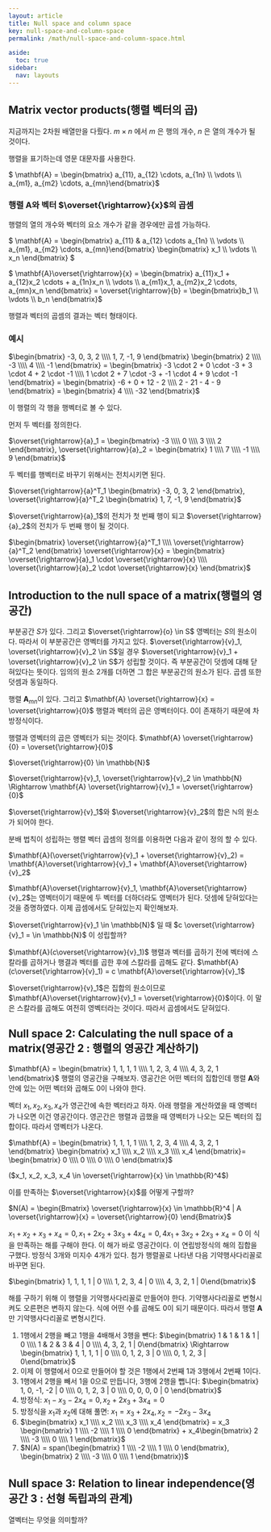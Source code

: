 ```yaml
---
layout: article
title: Null space and column space
key: null-space-and-column-space
permalink: /math/null-space-and-column-space.html

aside:
  toc: true
sidebar:
  nav: layouts
---
```



## Matrix vector products(행렬 벡터의 곱)

지금까지는 2차원 배열만을 다뤘다. $m \times n$ 에서 $m$ 은 행의 개수, $n$ 은 열의 개수가 될 것이다.

행렬을 표기하는데 영문 대문자를 사용한다.



$ \mathbf{A} = \begin{bmatrix} a_{11}, a_{12} \cdots, a_{1n} \\\\ \vdots \\\\ a_{m1}, a_{m2} \cdots, a_{mn}\end{bmatrix}$





### 행렬 $\mathbf{A}$와 벡터 $\overset{\rightarrow}{x}$의 곱셈

행렬의 열의 개수와 벡터의 요소 개수가 같을 경우에만 곱셈 가능하다.

$ \mathbf{A} = \begin{bmatrix} a_{11} & a_{12} \cdots  a_{1n} \\\\ \vdots \\\\ a_{m1}, a_{m2} \cdots, a_{mn}\end{bmatrix} \begin{bmatrix} x_1 \\\\ \vdots \\\\ x_n \end{bmatrix} $



$ \mathbf{A}\overset{\rightarrow}{x} = \begin{bmatrix} a_{11}x_1 + a_{12}x_2 \cdots + a_{1n}x_n \\\\ \vdots \\\\ a_{m1}x_1, a_{m2}x_2 \cdots, a_{mn}x_n \end{bmatrix} = \overset{\rightarrow}{b} = \begin{bmatrix}b_1 \\\\ \vdots \\\\ b_n \end{bmatrix}$



행렬과 벡터의 곱셈의 결과는 벡터 형태이다.



### 예시

$\begin{bmatrix} -3, 0, 3, 2 \\\\ 1, 7, -1, 9 \end{bmatrix} \begin{bmatrix} 2 \\\\ -3 \\\\ 4 \\\\ -1 \end{bmatrix} = \begin{bmatrix} -3 \cdot 2 + 0 \cdot -3 + 3 \cdot 4 + 2 \cdot -1 \\\\ 1 \cdot 2 + 7 \cdot -3 + -1 \cdot 4 + 9 \cdot -1 \end{bmatrix} = \begin{bmatrix} -6 + 0 + 12 - 2 \\\\ 2 - 21 - 4 - 9 \end{bmatrix} = \begin{bmatrix} 4 \\\\ -32 \end{bmatrix}$



이 행렬의 각 행을 행벡터로 볼 수 있다.

먼저 두 벡터를 정의한다.



$\overset{\rightarrow}{a}_1 = \begin{bmatrix} -3 \\\\ 0 \\\\ 3 \\\\ 2 \end{bmatrix}, \overset{\rightarrow}{a}_2 = \begin{bmatrix} 1 \\\\ 7 \\\\ -1 \\\\ 9 \end{bmatrix}$

두 벡터를 행벡터로 바꾸기 위해서는 전치시키면 된다.

$\overset{\rightarrow}{a}^T_1 \begin{bmatrix} -3, 0, 3, 2 \end{bmatrix}, \overset{\rightarrow}{a}^T_2 \begin{bmatrix} 1, 7, -1, 9 \end{bmatrix}$

$\overset{\rightarrow}{a}_1$의 전치가 첫 번째 행이 되고 $\overset{\rightarrow}{a}_2$의 전치가 두 번째 행이 될 것이다.

$\begin{bmatrix} \overset{\rightarrow}{a}^T_1 \\\\ \overset{\rightarrow}{a}^T_2 \end{bmatrix} \overset{\rightarrow}{x} = \begin{bmatrix} \overset{\rightarrow}{a}_1 \cdot \overset{\rightarrow}{x} \\\\ \overset{\rightarrow}{a}_2 \cdot \overset{\rightarrow}{x} \end{bmatrix}$



## Introduction to the null space of a matrix(행렬의 영공간)

부분공간 $S$가 있다. 그리고 $\overset{\rightarrow}{o} \in S$ 영벡터는 $S$의 원소이다. 따라서 이 부분공간은 영벡터를 가지고 있다. $\overset{\rightarrow}{v}_1, \overset{\rightarrow}{v}_2 \in S$일 경우 $\overset{\rightarrow}{v}_1 + \overset{\rightarrow}{v}_2 \in S$가 성립할 것이다. 즉 부분공간이 덧셈에 대해 닫혀있다는 뜻이다. 임의의 원소 2개를 더하면 그 합은 부분공간의 원소가 된다. 곱셈 또한 덧셈과 동일하다.



행렬 $\mathbf{A}_{mn}$이 있다. 그리고 $\mathbf{A} \overset{\rightarrow}{x} = \overset{\rightarrow}{0}$ 행렬과 벡터의 곱은 영벡터이다. 0이 존재하기 때문에 차 방정식이다.

행렬과 영벡터의 곱은 영벡터가 되는 것이다. $\mathbf{A} \overset{\rightarrow}{0} = \overset{\rightarrow}{0}$



$\overset{\rightarrow}{0} \in \mathbb{N}$

$\overset{\rightarrow}{v}_1, \overset{\rightarrow}{v}_2 \in \mathbb{N} \Rightarrow \mathbf{A} \overset{\rightarrow}{v}_1 = \overset{\rightarrow}{0}$

$\overset{\rightarrow}{v}_1$와 $\overset{\rightarrow}{v}_2$의 합은 $\mathbb{N}$의 원소가 되어야 한다.

분배 법칙이 성립하는 행렬 벡터 곱셈의 정의를 이용하면 다음과 같이 정의 할 수 있다.

$\mathbf{A}(\overset{\rightarrow}{v}_1 + \overset{\rightarrow}{v}_2) = \mathbf{A}\overset{\rightarrow}{v}_1 + \mathbf{A}\overset{\rightarrow}{v}_2$

$\mathbf{A}\overset{\rightarrow}{v}_1, \mathbf{A}\overset{\rightarrow}{v}_2$는 영벡터이기 때문에 두 벡터를 더하더라도 영벡터가 된다. 덧셈에 닫혀있다는 것을 증명하였다. 이제 곱셈에서도 닫혀있는지 확인해보자.



$\overset{\rightarrow}{v}_1 \in \mathbb{N}$ 일 때 $c \overset{\rightarrow}{v}_1 = \in \mathbb{N}$ 이 성립할까?

$\mathbf{A}(c\overset{\rightarrow}{v}_1)$ 행렬과 벡터를 곱하기 전에 벡터에 스칼라를 곱하거나 행결과 벡터를 곱한 후에 스칼라를 곱해도 같다. $\mathbf{A}(c\overset{\rightarrow}{v}_1) = c \mathbf{A}\overset{\rightarrow}{v}_1$

$\overset{\rightarrow}{v}_1$은 집합의 원소이므로 $\mathbf{A}\overset{\rightarrow}{v}_1 = \overset{\rightarrow}{0}$이다. 이 말은 스칼라를 곱해도 여전히 영벡터라는 것이다. 따라서 곱셈에서도 닫혀있다.



## Null space 2: Calculating the null space of a matrix(영공간 2 : 행렬의 영공간 계산하기)

$\mathbf{A} = \begin{bmatrix} 1, 1, 1, 1 \\\\ 1, 2, 3, 4 \\\\ 4, 3, 2, 1 \end{bmatrix}$ 행렬의 영공간을 구해보자. 영공간은 어떤 벡터의 집합인데 행렬 $\mathbf{A}$와 안에 있는 어떤 벡터와 곱해도 0이 나와야 한다.



벡터 $x_1, x_2, x_3, x_4$가 영곤간에 속한 벡터라고 하자. 아래 행렬을 계산하였을 때 영벡터가 나오면 이건 영공간이다. 영곤간은 행렬과 곱했을 때 영벡터가 나오는 모든 벡터의 집합이다. 따라서 영벡터가 나온다.

$\mathbf{A} = \begin{bmatrix} 1, 1, 1, 1 \\\\ 1, 2, 3, 4 \\\\ 4, 3, 2, 1 \end{bmatrix} \begin{bmatrix} x_1 \\\\ x_2 \\\\ x_3 \\\\ x_4 \end{bmatrix}= \begin{bmatrix} 0 \\\\ 0 \\\\ 0 \\\\ 0 \end{bmatrix}$ 

($x_1, x_2, x_3, x_4 \in \overset{\rightarrow}{x} \in \mathbb{R}^4$)

이를 만족하는 $\overset{\rightarrow}{x}$를 어떻게 구할까?

$N(A) = \begin{Bmatrix} \overset{\rightarrow}{x} \in \mathbb{R}^4 | A \overset{\rightarrow}{x} = \overset{\rightarrow}{0} \end{Bmatrix}$



$x_1 + x_2 + x_3 + x_4 = 0, x_1 + 2x_2 + 3x_3 + 4x_4 = 0, 4x_1 + 3x_2 + 2x_3 + x_4 = 0$ 이 식을 만족하는 해를 구해야 한다. 이 해가 바로 영공간이다. 이 연립방정식의 해의 집합을 구했다. 방정식 3개와 미지수 4개가 있다. 첨가 행렬꼴로 나타낸 다음 기약행사다리꼴로 바꾸면 된다.

$\begin{bmatrix} 1, 1, 1, 1 | 0 \\\\ 1, 2, 3, 4 | 0 \\\\ 4, 3, 2, 1 | 0\end{bmatrix}$ 

해를 구하기 위해 이 행렬을 기약행사다리꼴로 만들어야 한다. 기약행사다리꼴로 변형시켜도 오른편은 변하지 않는다. 식에 어떤 수를 곱해도 0이 되기 때문이다. 따라서 행렬 $\mathbf{A}$만 기약행사다리꼴로 변형시킨다. 

1. 1행에서 2행을 빼고 1행을 4배해서 3행을 뺀다:  $\begin{bmatrix} 1 & 1 & 1 & 1 | 0 \\\\ 1 & 2 & 3 & 4 | 0 \\\\ 4, 3, 2, 1 | 0\end{bmatrix} \Rightarrow \begin{bmatrix} 1, 1, 1, 1 | 0 \\\\ 0, 1, 2, 3 | 0 \\\\ 0, 1, 2, 3 | 0\end{bmatrix}$
2. 이제 이 행렬에서 0으로 만들어야 할 것은 1행에서 2번째 1과 3행에서 2번째 1이다.
3. 1행에서 2행을 빼서 1을 0으로 만듭니다, 3행에 2행을 뺍니다: $\begin{bmatrix} 1, 0, -1, -2 | 0 \\\\ 0, 1, 2, 3 | 0 \\\\ 0, 0, 0, 0 | 0 \end{bmatrix}$
4. 방정식: $x_1 - x_3 - 2x_4 = 0, x_2 + 2x_3 + 3x_4 = 0$
5. 방정식을 $x_1$과 $x_2$에 대해 풀면: $x_1 = x_3 + 2x_4, x_2 = -2x_3 - 3x_4$
6. $\begin{bmatrix} x_1 \\\\ x_2 \\\\ x_3 \\\\ x_4 \end{bmatrix} = x_3 \begin{bmatrix} 1 \\\\ -2 \\\\ 1 \\\\ 0 \end{bmatrix} + x_4\begin{bmatrix} 2 \\\\ -3 \\\\ 0 \\\\ 1 \end{bmatrix}$
7. $N(A) = span(\begin{bmatrix} 1 \\\\ -2 \\\\ 1 \\\\ 0 \end{bmatrix}, \begin{bmatrix} 2 \\\\ -3 \\\\ 0 \\\\ 1 \end{bmatrix})$



## Null space 3: Relation to linear independence(영공간 3 : 선형 독립과의 관계)

열벡터는 무엇을 의미할까?